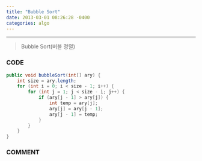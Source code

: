 ```yaml
---
title: "Bubble Sort"
date: 2013-03-01 08:26:28 -0400
categories: algo
---
```

---

> Bubble Sort(버블 정렬)

### CODE

```java
public void bubbleSort(int[] ary) {
	int size = ary.length;
	for (int i = 0; i < size - 1; i++) {
		for (int j = 1; j < size - i; j++) {
			if (ary[j - 1] > ary[j]) {
				int temp = ary[j];
				ary[j] = ary[j - 1];
				ary[j - 1] = temp;
			}
		}
	}
}
```
### COMMENT
